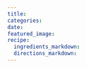```yaml
---
title:
categories:
date:
featured_image:
recipe:
  ingredients_markdown:
  directions_markdown:
---
```

